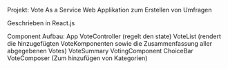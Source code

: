 Projekt: 
Vote As a Service Web Applikation zum Erstellen von Umfragen

Geschrieben in React.js 

Component Aufbau:
App
    VoteController (regelt den state)
        VoteList (rendert die hinzugefügten VoteKomponenten sowie die       Zusammenfassung aller abgegebenen Votes)
            VoteSummary
            VotingComponent 
                ChoiceBar
        VoteComposer (Zum hinzufügen von Kategorien)
